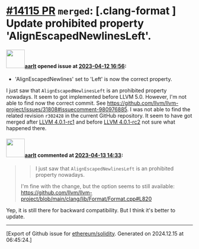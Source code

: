 # [\#14115 PR](https://github.com/ethereum/solidity/pull/14115) `merged`: [.clang-format ] Update prohibited property 'AlignEscapedNewlinesLeft'.

#### <img src="https://avatars.githubusercontent.com/u/5008794?u=aa5f725afdad81154a79cd5ab6be9340b08da4a9&v=4" width="50">[aarlt](https://github.com/aarlt) opened issue at [2023-04-12 16:56](https://github.com/ethereum/solidity/pull/14115):

- 'AlignEscapedNewlines' set to 'Left' is now the correct property.

I just saw that `AlignEscapedNewlinesLeft` is an prohibited property nowadays.  It seem to got implemented before LLVM 5.0. However, I'm not able to find now the correct commit. See https://github.com/llvm/llvm-project/issues/31808#issuecomment-980976885. I was not able to find the related revision `r302428` in the current GitHub repository. It seem to have got merged after [LLVM 4.0.1-rc1](https://github.com/llvm/llvm-project/releases/tag/llvmorg-4.0.1-rc1) and before [LLVM 4.0.1-rc2](https://github.com/llvm/llvm-project/releases/tag/llvmorg-4.0.1-rc2) not sure what happened there. 

#### <img src="https://avatars.githubusercontent.com/u/5008794?u=aa5f725afdad81154a79cd5ab6be9340b08da4a9&v=4" width="50">[aarlt](https://github.com/aarlt) commented at [2023-04-13 14:33](https://github.com/ethereum/solidity/pull/14115#issuecomment-1507078546):

> > I just saw that `AlignEscapedNewlinesLeft` is an prohibited property nowadays.
> 
> I'm fine with the change, but the option seems to still available: https://github.com/llvm/llvm-project/blob/main/clang/lib/Format/Format.cpp#L820

Yep, it is still there for backward compatibility. But I think it's better to update.


-------------------------------------------------------------------------------



[Export of Github issue for [ethereum/solidity](https://github.com/ethereum/solidity). Generated on 2024.12.15 at 06:45:24.]
